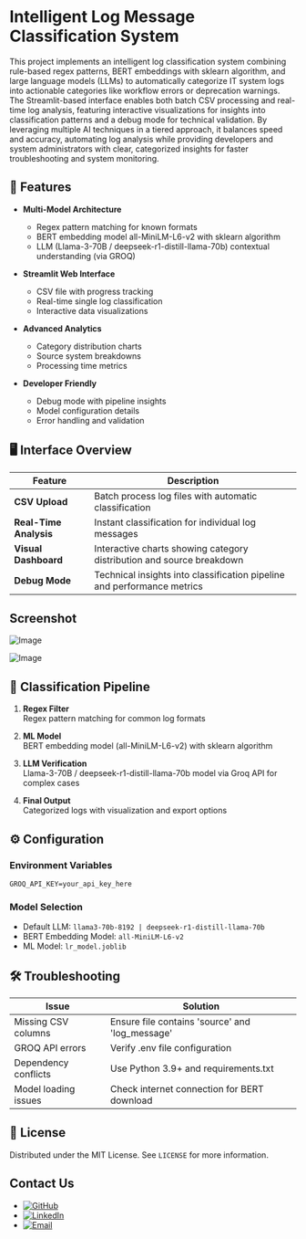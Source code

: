 # Intelligent Log Message Classification System

This project implements an intelligent log classification system combining rule-based regex patterns, BERT embeddings  with sklearn algorithm, and large language models (LLMs) to automatically categorize IT system logs into actionable categories like workflow errors or deprecation warnings. The Streamlit-based interface enables both batch CSV processing and real-time log analysis, featuring interactive visualizations for insights into classification patterns and a debug mode for technical validation. By leveraging multiple AI techniques in a tiered approach, it balances speed and accuracy, automating log analysis while providing developers and system administrators with clear, categorized insights for faster troubleshooting and system monitoring.

## 🌟 Features

- **Multi-Model Architecture**
  - Regex pattern matching for known formats
  - BERT embedding model all-MiniLM-L6-v2 with sklearn algorithm
  - LLM (Llama-3-70B / deepseek-r1-distill-llama-70b) contextual understanding (via GROQ)
  
- **Streamlit Web Interface**
  - CSV file with progress tracking
  - Real-time single log classification
  - Interactive data visualizations
  
- **Advanced Analytics**
  - Category distribution charts
  - Source system breakdowns
  - Processing time metrics

- **Developer Friendly**
  - Debug mode with pipeline insights
  - Model configuration details
  - Error handling and validation

## 🖥️ Interface Overview

| Feature                | Description                                                                 |
|------------------------|-----------------------------------------------------------------------------|
| **CSV Upload**         | Batch process log files with automatic classification                       |
| **Real-Time Analysis** | Instant classification for individual log messages                          |
| **Visual Dashboard**   | Interactive charts showing category distribution and source breakdown       |
| **Debug Mode**         | Technical insights into classification pipeline and performance metrics     |

## Screenshot

![Image](https://github.com/user-attachments/assets/b5103469-df2b-4189-babf-58ea03456fa9)

![Image](https://github.com/user-attachments/assets/9cada9d2-248a-445c-b602-935f13bb042f)

## 🧠 Classification Pipeline

1. **Regex Filter**  
   Regex pattern matching for common log formats

2. **ML Model**  
   BERT embedding model (all-MiniLM-L6-v2) with sklearn algorithm

4. **LLM Verification**  
   Llama-3-70B / deepseek-r1-distill-llama-70b model via Groq API for complex cases

5. **Final Output**  
   Categorized logs with visualization and export options

## ⚙️ Configuration

### Environment Variables
```env
GROQ_API_KEY=your_api_key_here
```

### Model Selection
- Default LLM: `llama3-70b-8192 | deepseek-r1-distill-llama-70b`
- BERT Embedding Model: `all-MiniLM-L6-v2`
- ML Model: `lr_model.joblib`

## 🛠️ Troubleshooting

| Issue                          | Solution                                        |
|--------------------------------|-------------------------------------------------|
| Missing CSV columns            | Ensure file contains 'source' and 'log_message' |
| GROQ API errors                | Verify .env file configuration                  |
| Dependency conflicts           | Use Python 3.9+ and requirements.txt            |
| Model loading issues           | Check internet connection for BERT download     |

## 📄 License

Distributed under the MIT License. See `LICENSE` for more information.

## Contact Us

- [![GitHub](https://img.shields.io/badge/GitHub-100000?style=flat&logo=github&logoColor=white)](https://github.com/mrhamxo)
- [![LinkedIn](https://img.shields.io/badge/LinkedIn-0A66C2?style=flat&logo=linkedin&logoColor=white)](https://www.linkedin.com/in/muhammad-hamza-khattak/)
- [![Email](https://img.shields.io/badge/Email-D14836?style=flat&logo=gmail&logoColor=white)](mailto:mr.hamxa942@gmail.com)


